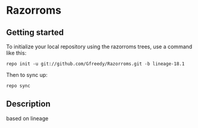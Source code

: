Razorroms
===========

Getting started
---------------


To initialize your local repository using the razorroms trees, use a command like this:
```
repo init -u git://github.com/Gfreedy/Razorroms.git -b lineage-18.1
```
Then to sync up:
```
repo sync
```


Description
---------------

based on lineage

